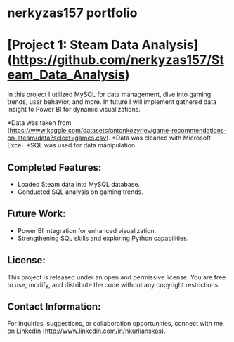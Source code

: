 # nerkyzas157 portfolio

# [Project 1: Steam Data Analysis] (https://github.com/nerkyzas157/Steam_Data_Analysis)

In this project I utilized MySQL for data management, dive into gaming trends, user behavior, and more.
In future I will implement gathered data insight to Power BI for dynamic visualizations.

*Data was taken from (https://www.kaggle.com/datasets/antonkozyriev/game-recommendations-on-steam/data?select=games.csv).
*Data was cleaned with Microsoft Excel.
*SQL was used for data manipulation.


## Completed Features:

- Loaded Steam data into MySQL database.
- Conducted SQL analysis on gaming trends.

## Future Work:

- Power BI integration for enhanced visualization.
- Strengthening SQL skills and exploring Python capabilities.

## License:

This project is released under an open and permissive license. You are free to use, modify, and distribute the code without any copyright restrictions.

## Contact Information:

For inquiries, suggestions, or collaboration opportunities, connect with me on LinkedIn (http://www.linkedin.com/in/nkurlianskas).
